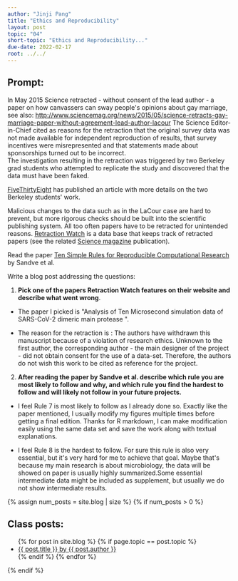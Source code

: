 ```yaml
---
author: "Jinji Pang"
title: "Ethics and Reproducibility"
layout: post
topic: "04"
short-topic: "Ethics and Reproducibility..."
due-date: 2022-02-17
root: ../../
---
```



## Prompt:

In May 2015 Science retracted - without consent of the lead author - a paper on  how canvassers can sway people's opinions about gay marriage, 
see also: http://www.sciencemag.org/news/2015/05/science-retracts-gay-marriage-paper-without-agreement-lead-author-lacour
The Science Editor-in-Chief cited as reasons for the retraction that the original survey data was not made available for independent reproduction of results, that survey incentives were misrepresented and that statements made about sponsorships turned out to be incorrect.<br>
The investigation resulting in the retraction was triggered by two  Berkeley grad students who attempted to replicate the study and discovered that the data must have been faked.
 
[FiveThirtyEight](https://fivethirtyeight.com/features/how-two-grad-students-uncovered-michael-lacour-fraud-and-a-way-to-change-opinions-on-transgender-rights/) has published an article with more details on the two Berkeley students' work.

Malicious changes to the data such as in the LaCour case are hard to prevent, but more rigorous checks should be built into the scientific publishing system. All too often papers have to be retracted for unintended reasons. [Retraction Watch](https://retractionwatch.com/) is a data base that keeps track of retracted papers (see the related [Science magazine](https://www.sciencemag.org/news/2018/10/what-massive-database-retracted-papers-reveals-about-science-publishing-s-death-penalty) publication). 

Read the paper [Ten Simple Rules for Reproducible Computational Research](https://journals.plos.org/ploscompbiol/article?id=10.1371/journal.pcbi.1003285) by Sandve et al.


Write a blog post addressing the questions: 

1. **Pick one of the papers Retraction Watch features on their website and describe what went wrong**. 

- The paper I picked is "Analysis of Ten Microsecond simulation data of SARS-CoV-2 dimeric main protease ".

- The reason for the retraction is :
The authors have withdrawn this manuscript because of a violation of research ethics. Unknown to the first author, the corresponding author - the main designer of the project - did not obtain consent for the use of a data-set. Therefore, the authors do not wish this work to be cited as reference for the project.



2. **After reading the paper by Sandve et al. describe which rule you are most likely to follow and why, and which rule you find the hardest to follow and will likely not follow in your future projects.**

- I feel Rule 7 is most likely to follow as I already done so. Exactly like the paper mentioned, I usually modify my figures multiple times before getting a final edition. Thanks for R markdown, I can make modification easily using the same data set and save the work along with textual explanations. 

- I feel Rule 8 is the hardest to follow. For sure this rule is also very essential, but it's very hard for me to achieve that goal. Maybe that's because my main research is about microbiology, the data will be showed on paper is usually highly summarized.Some essential intermediate data might be included as supplement, but usually we do not show intermediate results.




{% assign num_posts = site.blog | size %}
{% if num_posts > 0 %}
## Class posts:

<ul>
{% for post in site.blog %}
  {% if page.topic == post.topic %}
  <li><a href="{{ post.url }}">{{ post.title }} by {{ post.author }}</a></li>
  {% endif %}
{% endfor %}
</ul>
{% endif %}
